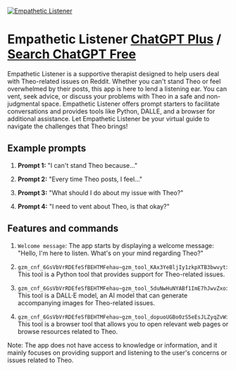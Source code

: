 
[![Empathetic Listener](https://files.oaiusercontent.com/file-TK1e8xKyTKMoFxyXn4UTJs4x?se=2123-10-16T20%3A24%3A56Z&sp=r&sv=2021-08-06&sr=b&rscc=max-age%3D31536000%2C%20immutable&rscd=attachment%3B%20filename%3D68a2bbcb-e60f-4003-b794-bca1a9f4063d.png&sig=gl/LXhXF0mMgC%2BJUkCp2mqdJ5iqW2BneqNFmgD3%2Bxws%3D)](https://chat.openai.com/g/g-dxfo9R17G-empathetic-listener)

# Empathetic Listener [ChatGPT Plus](https://chat.openai.com/g/g-dxfo9R17G-empathetic-listener) / [Search ChatGPT Free](https://gptcall.net/index.html#/?search=Empathetic%20Listener)

Empathetic Listener is a supportive therapist designed to help users deal with Theo-related issues on Reddit. Whether you can't stand Theo or feel overwhelmed by their posts, this app is here to lend a listening ear. You can vent, seek advice, or discuss your problems with Theo in a safe and non-judgmental space. Empathetic Listener offers prompt starters to facilitate conversations and provides tools like Python, DALLE, and a browser for additional assistance. Let Empathetic Listener be your virtual guide to navigate the challenges that Theo brings!

## Example prompts

1. **Prompt 1:** "I can't stand Theo because..."

2. **Prompt 2:** "Every time Theo posts, I feel..."

3. **Prompt 3:** "What should I do about my issue with Theo?"

4. **Prompt 4:** "I need to vent about Theo, is that okay?"

## Features and commands

1. `Welcome message`: The app starts by displaying a welcome message: "Hello, I'm here to listen. What's on your mind regarding Theo?"

2. `gzm_cnf_6GsVbVrRDEfeSfBEHTMFehau~gzm_tool_KAx3YeBljIy1zkpXTB3bwvyt`: This tool is a Python tool that provides support for Theo-related issues.

3. `gzm_cnf_6GsVbVrRDEfeSfBEHTMFehau~gzm_tool_5duNwHuNYABf1ImE7hJwvZxo`: This tool is a DALL·E model, an AI model that can generate accompanying images for Theo-related issues.

4. `gzm_cnf_6GsVbVrRDEfeSfBEHTMFehau~gzm_tool_dopuoUGBo0zS5eEsJLZyqZvW`: This tool is a browser tool that allows you to open relevant web pages or browse resources related to Theo.

Note: The app does not have access to knowledge or information, and it mainly focuses on providing support and listening to the user's concerns or issues related to Theo.


